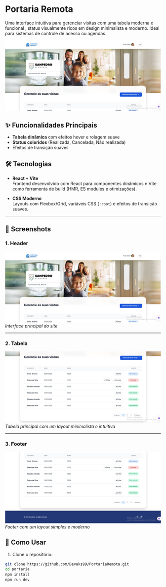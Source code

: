 # Portaria Remota

Uma interface intuitiva para gerenciar visitas com uma tabela moderna e funcional , status visualmente ricos em design minimalista e moderno. Ideal para sistemas de controle de acesso ou agendas.

![Preview da Interface](/src/preview/tela-1-portaria.png "Tela Principal do Projeto")

## ✨ Funcionalidades Principais
- **Tabela dinâmica** com efeitos hover e rolagem suave  
- **Status coloridos** (Realizada, Cancelada, Não realizada)   
- Efeitos de transição suaves  

## 🛠 Tecnologias  
- **React + Vite**  
  Frontend desenvolvido com React para componentes dinâmicos e Vite como ferramenta de build (HMR, ES modules e otimizações).  

- **CSS Moderno**  
  Layouts com Flexbox/Grid, variáveis CSS (`:root`) e efeitos de transição suaves.  

---
## 📸 Screenshots

### 1. Header 
![Header](/src/preview/tela-1-portaria.png)  
*Interface principal do site*

---

### 2. Tabela
![Tabela](/src/preview/tela-2-portaria.png)  
*Tabela principal com um layout minimalista e intuitiva*

---

### 3. Footer
![Footer](/src/preview/tela-3-portaria.png)  
*Footer com um layout simples e moderno*

## 🚀 Como Usar
1. Clone o repositório:
```bash
git clone https://github.com/Devaks99/PortariaRemota.git
cd portaria
npm install
npm run dev